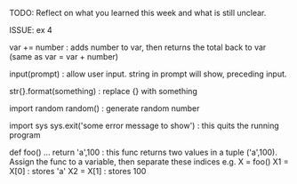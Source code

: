 TODO: Reflect on what you learned this week and what is still unclear.

ISSUE: ex 4




var += number   : adds number to var, then returns the total back to var (same as var = var + number)

input(prompt)   : allow user input. string in prompt will show, preceding input.

str{}.format(something)     : replace {} with something

import random
random()    : generate random number

import sys
sys.exit('some error message to show')      : this quits the running program

def foo()
...
return 'a',100      : this func returns two values in a tuple ('a',100). Assign the func to a variable, then separate these indices
                    e.g. X = foo()
                         X1 = X[0]      : stores 'a'
                         X2 = X[1]      : stores 100
